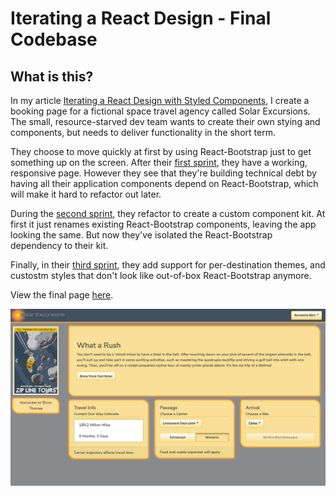 # Iterating a React Design - Final Codebase
## What is this?
In my article [Iterating a React Design with Styled Components](https://css-tricks.com/iterating-a-react-design-with-styled-components/), I create a booking page for a fictional space travel agency called Solar Excursions. The small, resource-starved dev team wants to create their own stying and components, but needs to deliver functionality in the short term. 

They choose to move quickly at first by using React-Bootstrap just to get something up on the screen. After their [first sprint](https://38my744q5m.codesandbox.io/), they have a working, responsive page. However they see that they're building technical debt by having all their application components depend on React-Bootstrap, which will make it hard to refactor out later. 

During the [second sprint](https://xlrvn41n6p.codesandbox.io/), they refactor to create a custom component kit. At first it just renames existing React-Bootstrap components, leaving the app looking the same. But now they've isolated the React-Bootstrap dependency to their kit. 

Finally, in their [third sprint](https://j7w7v4k67y.codesandbox.io/), they add support for per-destination themes, and custostm styles that don't look like out-of-box React-Bootstrap anymore. 

View the final page [here](https://j7w7v4k67y.codesandbox.io/).

![Solar Excursions](SolarExcursions.png)
